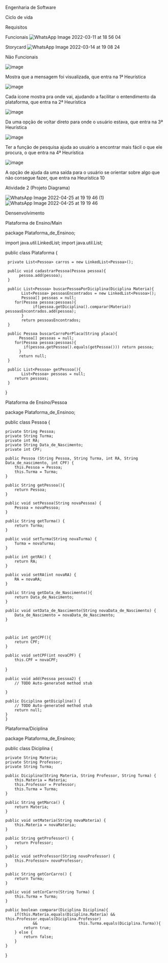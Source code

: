 Engenharia de Software



Ciclo de vida



Requisitos



Funcionais
![WhatsApp Image 2022-03-11 at 18 56 04](https://user-images.githubusercontent.com/90360441/157979278-6a4d05f7-d857-4dce-8aae-07c65a7a9591.jpeg)

Storycard
![WhatsApp Image 2022-03-14 at 19 08 24](https://user-images.githubusercontent.com/90360441/158269290-83d81da8-ec97-418c-9cd1-bb5945cabcda.jpeg)




Não Funcionais

 ![image](https://user-images.githubusercontent.com/90360441/157985208-76d5c509-41f3-46c0-93fd-adced1a4ad45.png)
 
Mostra que a mensagem foi visualizada, que entra na 1ª Heurística

![image](https://user-images.githubusercontent.com/90360441/157985504-3f232d53-0e21-4f7c-8589-be531a32dfed.png)

Cada ícone mostra pra onde vai, ajudando a facilitar o entendimento da plataforma, que entra na 2ª Heurística

![image](https://user-images.githubusercontent.com/90360441/157985546-81195403-6b28-4f75-9a08-0f5e4acf4c36.png)
 
Da uma opção de voltar direto para onde o usuário estava, que entra na 3ª Heurística

![image](https://user-images.githubusercontent.com/90360441/157985572-39e11f97-78e7-486a-b948-416026e32aa0.png)

Ter a função de pesquisa ajuda ao usuário a encontrar mais fácil o que ele procura, o que entra na 4ª Heurística

![image](https://user-images.githubusercontent.com/90360441/157985586-a142610b-91ca-498d-9859-d0ea2c97399d.png)

A opção de ajuda da uma saída para o usuário se orientar sobre algo que não consegue fazer, que entra na Heurística 10



Atividade 2 (Projeto Diagrama)

![WhatsApp Image 2022-04-25 at 19 19 46 (1)](https://user-images.githubusercontent.com/90360441/165184685-442e9867-6057-407e-a0f7-d1c4cd9e0d1c.jpeg)
![WhatsApp Image 2022-04-25 at 19 19 46](https://user-images.githubusercontent.com/90360441/165184704-72347cbc-ee12-4b73-8cef-fe392775466c.jpeg)

Densenvolvimento

Plataforma de Ensino/Main

package Plataforma_de_Ensinoo;

import java.util.LinkedList;
import java.util.List;

public class Plataforma {

     private List<Pessoa> carros = new LinkedList<Pessoa>();

     public void cadastrarPessoa(Pessoa pessoa){
          pessoa.add(pessoa);
     }

     public List<Pessoa> buscarPessoaPorDiciplina(Diciplina Materia){
           List<Pessoa> pessoasEncontrados = new LinkedList<Pessoa>();
           Pessoa[] pessoas = null;
		for(Pessoa pessoa:pessoas){
                if(pessoa.getDiciplina().comparar(Materia)) pessoasEncontrados.add(pessoa);
           }
           return pessoasEncontrados;
     }

     public Pessoa buscarCarroPorPlaca(String placa){
          Pessoa[] pessoas = null;
		for(Pessoa pessoa:pessoas){
			if(pessoa.getPessoa().equals(getPessoa())) return pessoa; 
          }
          return null;
     }

     public List<Pessoa> getPessoa(){
           List<Pessoa> pessoas = null;
		return pessoas;
     }
}

Plataforma de Ensino/Pessoa

package Plataforma_de_Ensinoo;

public class Pessoa {
	
	
	
	private String Pessoa;
	private String Turma;
	private int RA;
	private String Data_de_Nascimento;
	private int CPF;
	
	public Pessoa (String Pessoa, String Turma, int RA, String Data_de_nascimento, int CPF) {
		this.Pessoa = Pessoa;
		this.Turma = Turma;
	}

	public String getPessoa(){
		return Pessoa;
	}
	
	public void setPessoa(String novaPessoa) {
		Pessoa = novaPessoa;
	}
	
	public String getTurma() {
		return Turma;
	}
	
	public void setTurma(String novaTurma) {
		Turma = novaTurma;
	}
	
	public int getRA() {
		return RA;
	}
	
	public void setRA(int novaRA) {
		RA = novaRA;
	}
	
	public String getData_de_Nascimento(){
		return Data_de_Nascimento;
	}
	
	public void setData_de_Nascimento(String novaData_de_Nascimento) {
		Data_de_Nascimento = novaData_de_Nascimento;
	}
	

	
	public int getCPF(){
		return CPF;
	}

	public void setCPF(int novaCPF) {
		this.CPF = novaCPF;



}

	public void add(Pessoa pessoa2) {
		// TODO Auto-generated method stub
		
	}

	public Diciplina getDiciplina() {
		// TODO Auto-generated method stub
		return null;
	}
	}
 
 Plataforma/Diciplina
 
 package Plataforma_de_Ensinoo;

public class Diciplina {
	
	private String Materia;
	private String Professor;
	private String Turma;

	public Diciplina(String Materia, String Professor, String Turma) {
		this.Materia = Materia;
		this.Professor = Professor;
		this.Turma = Turma;
	}
	
	public String getMarca() {
		return Materia;
	}
	
	public void setMateria(String novaMateria) {
		this.Materia = novaMateria;
	}
	
	public String getProfessor() {
		return Professor;
	}
	
	public void setProfessor(String novoProfessor) {
		this.Professor= novoProfessor;
	}
	
	public String getCorCarro() {
		return Turma;
	}
	
	public void setCorCarro(String Turma) {
		this.Turma = Turma;
	}
	
	public boolean comparar(Diciplina Diciplina){
		if(this.Materia.equals(Diciplina.Materia) &&            					this.Professor.equals(Diciplina.Professor) 
				&& 					this.Turma.equals(Diciplina.Turma)){
			return true;
		} else {
			return false;
		}
	}


}









